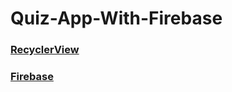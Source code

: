 # Quiz-App-With-Firebase
### [RecyclerView](https://developer.android.com/reference/androidx/recyclerview/widget/RecyclerView)
### [Firebase](https://firebase.google.com/)
